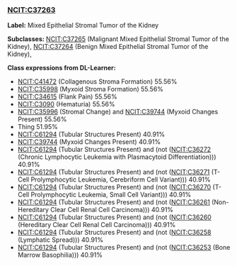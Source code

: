 
### [NCIT:C37263](http://purl.obolibrary.org/obo/NCIT_C37263)
**Label:** Mixed Epithelial Stromal Tumor of the Kidney

**Subclasses:** [NCIT:C37265](http://purl.obolibrary.org/obo/NCIT_C37265) (Malignant Mixed Epithelial Stromal Tumor of the Kidney), [NCIT:C37264](http://purl.obolibrary.org/obo/NCIT_C37264) (Benign Mixed Epithelial Stromal Tumor of the Kidney), 

**Class expressions from DL-Learner:**

- [NCIT:C41472](http://purl.obolibrary.org/obo/NCIT_C41472) (Collagenous Stroma Formation) 55.56%
- [NCIT:C35998](http://purl.obolibrary.org/obo/NCIT_C35998) (Myxoid Stroma Formation) 55.56%
- [NCIT:C34615](http://purl.obolibrary.org/obo/NCIT_C34615) (Flank Pain) 55.56%
- [NCIT:C3090](http://purl.obolibrary.org/obo/NCIT_C3090) (Hematuria) 55.56%
- [NCIT:C35996](http://purl.obolibrary.org/obo/NCIT_C35996) (Stromal Change) and [NCIT:C39744](http://purl.obolibrary.org/obo/NCIT_C39744) (Myxoid Changes Present) 55.56%
- Thing 51.95%
- [NCIT:C61294](http://purl.obolibrary.org/obo/NCIT_C61294) (Tubular Structures Present) 40.91%
- [NCIT:C39744](http://purl.obolibrary.org/obo/NCIT_C39744) (Myxoid Changes Present) 40.91%
- [NCIT:C61294](http://purl.obolibrary.org/obo/NCIT_C61294) (Tubular Structures Present) and (not ([NCIT:C36272](http://purl.obolibrary.org/obo/NCIT_C36272) (Chronic Lymphocytic Leukemia with Plasmacytoid Differentiation))) 40.91%
- [NCIT:C61294](http://purl.obolibrary.org/obo/NCIT_C61294) (Tubular Structures Present) and (not ([NCIT:C36271](http://purl.obolibrary.org/obo/NCIT_C36271) (T-Cell Prolymphocytic Leukemia, Cerebriform Cell Variant))) 40.91%
- [NCIT:C61294](http://purl.obolibrary.org/obo/NCIT_C61294) (Tubular Structures Present) and (not ([NCIT:C36270](http://purl.obolibrary.org/obo/NCIT_C36270) (T-Cell Prolymphocytic Leukemia, Small Cell Variant))) 40.91%
- [NCIT:C61294](http://purl.obolibrary.org/obo/NCIT_C61294) (Tubular Structures Present) and (not ([NCIT:C36261](http://purl.obolibrary.org/obo/NCIT_C36261) (Non-Hereditary Clear Cell Renal Cell Carcinoma))) 40.91%
- [NCIT:C61294](http://purl.obolibrary.org/obo/NCIT_C61294) (Tubular Structures Present) and (not ([NCIT:C36260](http://purl.obolibrary.org/obo/NCIT_C36260) (Hereditary Clear Cell Renal Cell Carcinoma))) 40.91%
- [NCIT:C61294](http://purl.obolibrary.org/obo/NCIT_C61294) (Tubular Structures Present) and (not ([NCIT:C36258](http://purl.obolibrary.org/obo/NCIT_C36258) (Lymphatic Spread))) 40.91%
- [NCIT:C61294](http://purl.obolibrary.org/obo/NCIT_C61294) (Tubular Structures Present) and (not ([NCIT:C36253](http://purl.obolibrary.org/obo/NCIT_C36253) (Bone Marrow Basophilia))) 40.91%


